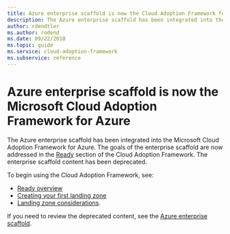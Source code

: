 ```yaml
---
title: Azure enterprise scaffold is now the Cloud Adoption Framework for Azure
description: The Azure enterprise scaffold has been integrated into the Microsoft Cloud Adoption Framework for Azure. 
author: rdendtler
ms.author: rodend
ms.date: 09/22/2018
ms.topic: guide
ms.service: cloud-adoption-framework
ms.subservice: reference
---
```


<!-- cSpell:ignore rodend -->

# Azure enterprise scaffold is now the Microsoft Cloud Adoption Framework for Azure

The Azure enterprise scaffold has been integrated into the Microsoft Cloud Adoption Framework for Azure. The goals of the enterprise scaffold are now addressed in the [Ready](../ready/index.md) section of the Cloud Adoption Framework. The enterprise scaffold content has been deprecated.

To begin using the Cloud Adoption Framework, see:

- [Ready overview](../ready/index.md)
- [Creating your first landing zone](../ready/landing-zone/migrate-landing-zone.md)
- [Landing zone considerations](../ready/considerations/index.md).

If you need to review the deprecated content, see the [Azure enterprise scaffold](.\migration-with-enterprise-scaffold.md).
